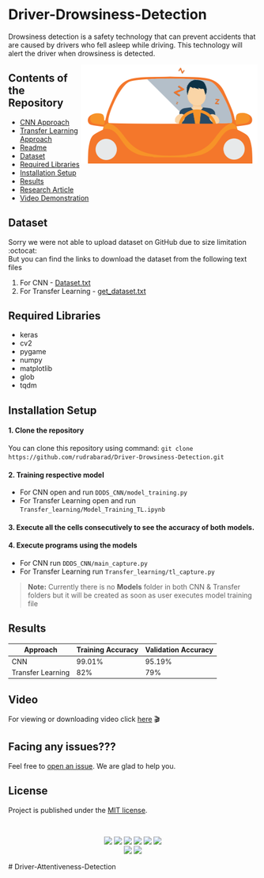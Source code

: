 # Driver-Drowsiness-Detection
Drowsiness detection is a safety technology that can prevent accidents that are caused by drivers who fell asleep while driving. This technology will alert the driver when drowsiness is detected.

<img align="right" alt="GIF" height=200 src="https://github.com/rudrabarad/Driver-Drowsiness-Detection/blob/main/driver.gif" />

## Contents of the Repository
- [CNN Approach](https://github.com/rudrabarad/Driver-Drowsiness-Detection/tree/main/DDDS_CNN)
- [Transfer Learning Approach](https://github.com/rudrabarad/Driver-Drowsiness-Detection/tree/main/Transfer_learning)
- [Readme](https://github.com/rudrabarad/Driver-Drowsiness-Detection#readme)
- [Dataset](https://github.com/rudrabarad/Driver-Drowsiness-Detection#dataset)
- [Required Libraries](https://github.com/rudrabarad/Driver-Drowsiness-Detection#required-libraries)
- [Installation Setup](https://github.com/rudrabarad/Driver-Drowsiness-Detection#installation-setup)
- [Results](https://github.com/rudrabarad/Driver-Drowsiness-Detection#results)
- [Research Article](https://github.com/rudrabarad/Driver-Drowsiness-Detection/blob/main/Research%20Article.docx)
- [Video Demonstration](https://github.com/rudrabarad/Driver-Drowsiness-Detection#video)

## Dataset
Sorry we were not able to upload dataset on GitHub due to size limitation :octocat: <br>
But you can find the links to download the dataset from the following text files
1. For CNN - [Dataset.txt](https://github.com/rudrabarad/Driver-Drowsiness-Detection/blob/main/DDDS_CNN/Dataset.txt)
2. For Transfer Learning - [get_dataset.txt](https://github.com/rudrabarad/Driver-Drowsiness-Detection/blob/main/Transfer_learning/get_dataset.txt)

## Required Libraries
- keras
- cv2
- pygame
- numpy
- matplotlib
- glob
- tqdm

## Installation Setup
#### 1. Clone the repository
You can clone this repository using command: ``git clone https://github.com/rudrabarad/Driver-Drowsiness-Detection.git``
#### 2. Training respective model
- For CNN open and run ``DDDS_CNN/model_training.py``
- For Transfer Learning open and run ``Transfer_learning/Model_Training_TL.ipynb`` 

#### 3. Execute all the cells consecutively to see the accuracy of both models.
#### 4. Execute programs using the models
- For CNN run ``DDDS_CNN/main_capture.py``
- For Transfer Learning run ``Transfer_learning/tl_capture.py``

> **Note:** Currently there is no **Models** folder in both CNN & Transfer folders but it will be created as soon as user executes model training file

## Results
Approach| Training Accuracy | Validation Accuracy
------------ | ------------------|--------------------
CNN | 99.01% | 95.19%
Transfer Learning | 82% |  79%

## Video
For viewing or downloading video click [here](https://github.com/rudrabarad/Driver-Drowsiness-Detection/blob/main/Video_Demonstration.mkv) 🎬

## Facing any issues???

Feel free to [open an issue](https://github.com/rudrabarad/Driver-Drowsiness-Detection/issues/new?assignees=&labels=Query&title=Query). We are glad to help you. 

## License
Project is published under the [MIT license](https://github.com/rudrabarad/Driver-Drowsiness-Detection/blob/master/LICENSE).

<br>

<div align="center">
  
<a href="https://github.com/rudrabarad/Driver-Drowsiness-Detection/stargazers"><img src="https://img.shields.io/github/stars/rudrabarad/Driver-Drowsiness-Detection?style=flat"/></a>
<a href="https://github.com/rudrabarad/Driver-Drowsiness-Detection/network/members"><img src="https://img.shields.io/github/forks/rudrabarad/Driver-Drowsiness-Detection?style=flat"/></a>
<a href="https://github.com/rudrabarad/Driver-Drowsiness-Detection/pulls"><img src="https://img.shields.io/github/issues-pr/rudrabarad/Driver-Drowsiness-Detection?style=flat?color=yellow"/></a>
<a href="https://github.com/rudrabarad/Driver-Drowsiness-Detection/issues"><img src="https://img.shields.io/github/issues/rudrabarad/Driver-Drowsiness-Detection?style=flat"/></a>
<a href="https://github.com/rudrabarad/Driver-Drowsiness-Detection/graphs/contributors"><img src="https://img.shields.io/github/contributors/rudrabarad/Driver-Drowsiness-Detection?color=orange"/></a>
<a href="https://github.com/rudrabarad/Driver-Drowsiness-Detection/blob/master/LICENSE"><img src="https://img.shields.io/github/license/rudrabarad/Driver-Drowsiness-Detection?color=1abc9c"/></a>
<br>
![](https://img.shields.io/badge/Star-If_Liked-%23FF0000.svg?&style=flat&logoColor=white&color=white)
![](https://img.shields.io/badge/Fork-If_you_found_interesting-%23FF0000.svg?&style=flat&logoColor=white&color=white)<br>
</div>  #   D r i v e r - A t t e n t i v e n e s s - D e t e c t i o n 
 
 